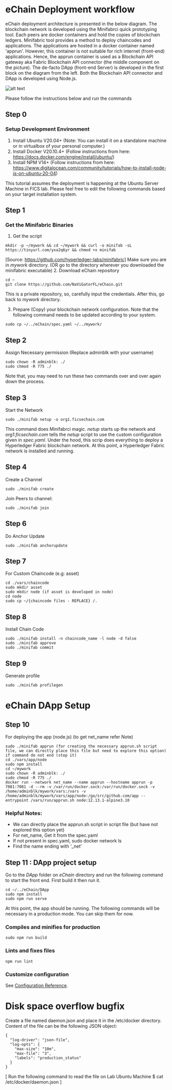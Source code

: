 # eChain Deployment workflow
eChain deployment architecture is presented in the below diagram. The blockchain network is developed using the Minifabrci quick prototyping tool. Each peers are docker containers and hold the copies of blockchain ledgers. Minifabric tool provides a method to deploy chaincodes and applications. The applications are hosted in a docker container named 'apprun'. However, this container is not suitable for rich internet (front-end) applications. Hence, the apprun container is used as a Blockchain API gateway aka Fabric Blockchain API connector (the middle component on the picture). The de-facto DApp (front-end Server) is developed in the first block on the diagram from the left. Both the Blockchain API connector and DApp is developed using Node.js. 

![alt text](https://github.com/NaViGatorFL/eChain/blob/master/echain-deployment-architecture.png)

Please follow the instructions below and run the commands

## Step 0
### Setup Development Environment
1. Install Ubuntu V20.04+ (Note: You can install it on a standalone machine or in virtualbox of your personal computer.)
2. Install Docker V20.10.4+ (Follow instructions from here: https://docs.docker.com/engine/install/ubuntu/)
3. Install NPM V14+ (Follow instructions from here: https://www.digitalocean.com/community/tutorials/how-to-install-node-js-on-ubuntu-20-04)

This tutorial assumes the deployment is happening at the Ubuntu Server Machine in FICS lab. Please feel free to edit the following commands based on your target installation system. 

## Step 1
### Get the Minifabric Binaries 
1. Get the script
```
mkdir -p ~/mywork && cd ~/mywork && curl -o minifab -sL https://tinyurl.com/yxa2q6yr && chmod +x minifab
```
[Source: https://github.com/hyperledger-labs/minifabric]
Make sure you are in _mywork_ directory. (OR go to the directory wherever you downloaded the minifabric executable)
2. Download eChain repository
```
cd ~
git clone https://github.com/NaViGatorFL/eChain.git
```
This is a private repository, so, carefully input the credentials. After this, go back to _mywork_ directory.

3. Prepare (Copy) your blockchain network configuration. Note that the following command needs to be updated according to your system. 
```
sudo cp ~/../eChain/spec.yaml ~/../mywork/
```

## Step 2
Assign Necessary permission (Replace adminblk with your username)
```
sudo chown -R adminblk: ./
sudo chmod -R 775 ./
```
Note that, you may need to run these two commands over and over again down the process. 

## Step 3
Start the Network 
```
sudo ./minifab netup -o org1.ficsechain.com
```
This command does Minifabrci magic. _netup_ starts up the network and _org1.ficsechain.com_ tells the _netup_ script to use the custom configuration given in _spec.yaml_. Under the hood, this scrip does everything to deploy a Hyperledger Fabric blockchain network. At this point, a Hyperledger Fabric network is installed and running. 

## Step 4	
Create a Channel 
```
sudo ./minifab create
```
Join Peers to channel: 
```
sudo ./minifab join
```

## Step 6
Do Anchor Update
```
sudo ./minifab anchorupdate
```

## Step 7
For Custom Chaincode (e.g: asset)
```
cd ./vars/chaincode
sudo mkdir asset
sudo mkdir node (if asset is developed in node)
cd node
sudo cp ~/{chaincode files - REPLACE} /.
```
## Step 8
Install Chain Code

```
sudo ./minifab install -n chaincode_name -l node -d false
sudo ./minifab approve
sudo ./minifab commit
```

## Step 9
Generate profile
```
sudo ./minifab profilegen
```

# eChain DApp Setup

## Step 10
For deploying the app (node.js) (to get net_name refer Note)
```
sudo ./minifab apprun (for creating the necessary apprun.sh script file, we can directly place this file but need to explore this option)
if command do not end (stop it)
cd ./vars/app/node
sudo npm install
cd ~/mywork
sudo chown -R adminblk: ./
sudo chmod -R 775 ./
docker run --network net_name --name apprun --hostname apprun -p 7081:7081 -d --rm -v /var/run/docker.sock:/var/run/docker.sock -v /home/adminblk/mywork/vars:/vars -v /home/adminblk/mywork/vars/app/node:/go/src/github.com/app --entrypoint /vars/run/apprun.sh node:12.13.1-alpine3.10
```
### Helpful Notes:
- We can directly place the apprun.sh script in script file (but have not explored this option yet)
- For net_name, Get it from the spec.yaml 
- If not present in spec.yaml, sudo docker network ls
- Find the name ending with ‘_net’

## Step 11 : DApp project setup
Go to the _DApp_ folder on _eChain_ directory and run the following command to start the front end. First build it then run it. 
```
cd ~/../eChain/DApp
sudo npm install
sudo npm run serve
```
At this point, the app should be running. The following commands will be necessary in a production mode. You can skip them for now. 

### Compiles and minifies for production
```
sudo npm run build
```

### Lints and fixes files
```
npm run lint
```

### Customize configuration
See [Configuration Reference](https://cli.vuejs.org/config/).

# Disk space overflow bugfix
Create a file named daemon.json and place it in the /etc/docker directory. Content of the file can be the following JSON object: 
```
{
  "log-driver": "json-file",
  "log-opts": {
    "max-size": "10m",
    "max-file": "3",
    "labels": "production_status"
  }
}
```
[ Run the following command to read the file on Lab Ubuntu Machine $ cat /etc/docker/daemon.json ]


